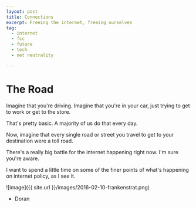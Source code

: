 ```yaml
---
layout: post
title: Connections
excerpt: Freeing the internet, freeing ourselves
tag:
  - internet
  - fcc
  - future
  - tech
  - net neutrality

---
```


# The Road

Imagine that you're driving. Imagine that you're in your car, just trying to get to work or get to the store.

That's pretty basic. A majority of us do that every day.

Now, imagine that every single road or street you travel to get to your destination were a toll road. 

There's a really big battle for the internet happening right now. I'm sure you're aware.

I want to spend a little time on some of the finer points of what's happening on internet policy, as I see it.

![image]({{ site.url }}/images/2016-02-10-frankenstrat.png)

- Doran
